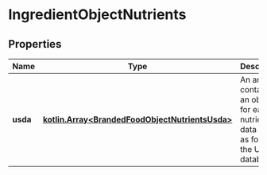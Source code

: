 # IngredientObjectNutrients

## Properties
Name | Type | Description | Notes
------------ | ------------- | ------------- | -------------
**usda** | [**kotlin.Array&lt;BrandedFoodObjectNutrientsUsda&gt;**](BrandedFoodObjectNutrientsUsda.md) | An array containing an object for each nutrient data point as found in the USDA database |  [optional]
